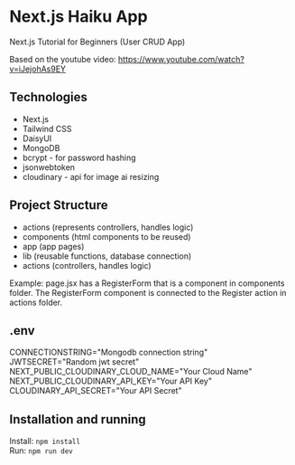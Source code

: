 # Next.js Haiku App

Next.js Tutorial for Beginners (User CRUD App)

Based on the youtube video: https://www.youtube.com/watch?v=iJejohAs9EY

## Technologies

- Next.js
- Tailwind CSS
- DaisyUI
- MongoDB
- bcrypt - for password hashing
- jsonwebtoken
- cloudinary - api for image ai resizing

## Project Structure

- actions (represents controllers, handles logic)
- components (html components to be reused)
- app (app pages)
- lib (reusable functions, database connection)
- actions (controllers, handles logic)

Example: page.jsx has a RegisterForm that is a component in components folder. The RegisterForm component is connected to the Register action in actions folder.

## .env

CONNECTIONSTRING="Mongodb connection string"
JWTSECRET="Random jwt secret"
NEXT_PUBLIC_CLOUDINARY_CLOUD_NAME="Your Cloud Name"
NEXT_PUBLIC_CLOUDINARY_API_KEY="Your API Key"
CLOUDINARY_API_SECRET="Your API Secret"

## Installation and running

Install: `npm install`  
Run: `npm run dev`

